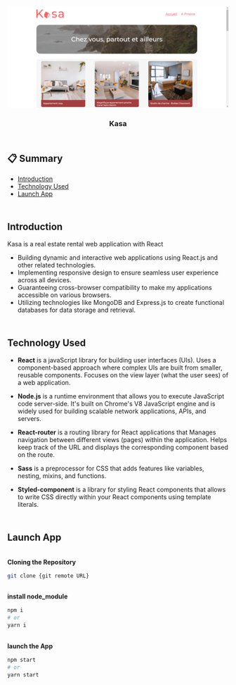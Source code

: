 <div align="center">
    <a href="https://kasa-cm.netlify.app/" target="_blank">
      <img src="public/kasa.png" alt="Project Kasa">
    </a>
  <h3 align="center">Kasa</h3>
</div>

##  <br /> 📋 <a name="table">Summary</a>

- [Introduction](#introduction)
- [Technology Used](#tech-stack)
- [Launch App](#launch-app)

##  <br /> <a name="introduction">Introduction</a>

Kasa is a real estate rental web application with React
- Building dynamic and interactive web applications using React.js and other related technologies.
- Implementing responsive design to ensure seamless user experience across all devices.
- Guaranteeing cross-browser compatibility to make my applications accessible on various browsers.
- Utilizing technologies like MongoDB and Express.js to create functional databases for data storage and retrieval.

##  <br /> <a name="tech-stack">Technology Used</a>

- **React** is a javaScript library for building user interfaces (UIs). Uses a component-based approach where complex UIs are built from smaller, reusable components. Focuses on the view layer (what the user sees) of a web application.

- **Node.js** is a runtime environment that allows you to execute JavaScript code server-side. It's built on Chrome's V8 JavaScript engine and is widely used for building scalable network applications, APIs, and servers.

- **React-router** is a routing library for React applications that Manages navigation between different views (pages) within the application. Helps keep track of the URL and displays the corresponding component based on the route.

- **Sass** is a preprocessor for CSS that adds features like variables, nesting, mixins, and functions.

- **Styled-component** is a library for styling React components that allows to write CSS directly within your React components using template literals. 


##  <br /> <a name="launch-app">Launch App</a>

<br/>**Cloning the Repository**

```bash
git clone {git remote URL}
```

<br/>**install node_module**

```bash
npm i
# or
yarn i
```

<br/>**launch the App**

```bash
npm start
# or
yarn start
```